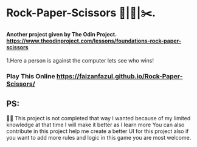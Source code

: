 # Rock-Paper-Scissors 💎|📃|✂️.

#### Another project given by The Odin Project. https://www.theodinproject.com/lessons/foundations-rock-paper-scissors<br>

1.Here a person is against the computer lets see who wins!<br>

### Play This Online https://faizanfazul.github.io/Rock-Paper-Scissors/ <br>

## PS:
💁‍♂️ This project is not completed that way I wanted because of my limited knowledge at that time I will make it better as I learn more You can also contribute in this project help me create a better UI for this project also if you want to add more rules and logic in this game you are most welcome.
